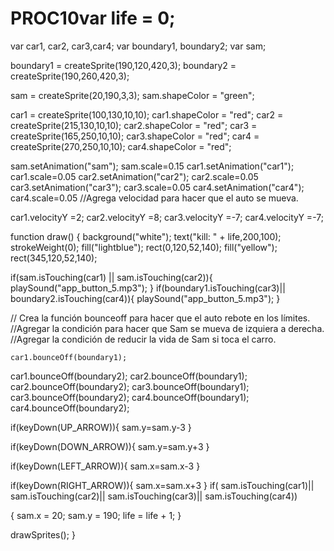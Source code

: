 # PROC10var life = 0;
var car1, car2, car3,car4;
var boundary1, boundary2;
var sam;

  boundary1 = createSprite(190,120,420,3);
  boundary2 = createSprite(190,260,420,3);
  
  sam = createSprite(20,190,3,3);
  sam.shapeColor = "green";
  
  car1 = createSprite(100,130,10,10);
  car1.shapeColor = "red";
  car2 = createSprite(215,130,10,10);
  car2.shapeColor = "red";
  car3 = createSprite(165,250,10,10);
  car3.shapeColor = "red";
  car4 = createSprite(270,250,10,10);
  car4.shapeColor = "red";
  
 sam.setAnimation("sam");
sam.scale=0.15
car1.setAnimation("car1");
car1.scale=0.05
car2.setAnimation("car2");
car2.scale=0.05
car3.setAnimation("car3");
car3.scale=0.05
car4.setAnimation("car4");
car4.scale=0.05
 //Agrega velocidad para hacer que el auto se mueva.

 car1.velocityY =2;
  car2.velocityY =8;
  car3.velocityY =-7;
  car4.velocityY =-7;
 
function draw() {
   background("white");
  text("kill: " + life,200,100);
  strokeWeight(0);
  fill("lightblue");
  rect(0,120,52,140);
  fill("yellow");
  rect(345,120,52,140);
  
  if(sam.isTouching(car1) || sam.isTouching(car2)){
 playSound("app_button_5.mp3");
    }
 if(boundary1.isTouching(car3)|| boundary2.isTouching(car4)){
  playSound("app_button_5.mp3");
  }
  
  
  
  // Crea la función bounceoff para hacer que el auto rebote en los límites.
//Agregar la condición para hacer que Sam se mueva de izquiera a derecha.
//Agregar la condición de reducir la vida de Sam si toca el carro.
  
    car1.bounceOff(boundary1);
  car1.bounceOff(boundary2);
  car2.bounceOff(boundary1);
  car2.bounceOff(boundary2);
  car3.bounceOff(boundary1);
  car3.bounceOff(boundary2);
  car4.bounceOff(boundary1);
  car4.bounceOff(boundary2);
  
  if(keyDown(UP_ARROW)){
  sam.y=sam.y-3
}

if(keyDown(DOWN_ARROW)){
  sam.y=sam.y+3
}

if(keyDown(LEFT_ARROW)){
  sam.x=sam.x-3
}

if(keyDown(RIGHT_ARROW)){
  sam.x=sam.x+3
}
  if(
     sam.isTouching(car1)||
     sam.isTouching(car2)||
     sam.isTouching(car3)||
     sam.isTouching(car4))
  
  {
     sam.x = 20;
     sam.y = 190;
     life = life + 1;
  }
  
  

 drawSprites();
}

